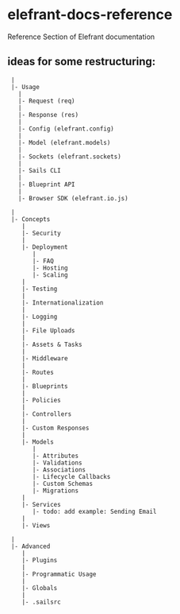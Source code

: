 # elefrant-docs-reference

Reference Section of Elefrant documentation



## ideas for some restructuring:


```
 |
 |- Usage
   |
   |- Request (req)
   |
   |- Response (res)
   |
   |- Config (elefrant.config)
   |
   |- Model (elefrant.models)
   |
   |- Sockets (elefrant.sockets)
   |
   |- Sails CLI
   |
   |- Blueprint API
   |
   |- Browser SDK (elefrant.io.js)

 |
 |- Concepts
    |
    |- Security
    |
    |- Deployment
       |
       |- FAQ
       |- Hosting
       |- Scaling
    |
    |- Testing
    |
    |- Internationalization
    |
    |- Logging
    |
    |- File Uploads
    |
    |- Assets & Tasks
    |
    |- Middleware
    |
    |- Routes
    |
    |- Blueprints
    |
    |- Policies
    |
    |- Controllers
    |
    |- Custom Responses
    |
    |- Models
       |
       |- Attributes
       |- Validations
       |- Associations
       |- Lifecycle Callbacks
       |- Custom Schemas
       |- Migrations
    |
    |- Services
       |- todo: add example: Sending Email
    |
    |- Views

 |
 |- Advanced
    |
    |- Plugins
    |
    |- Programmatic Usage
    |
    |- Globals
    |
    |- .sailsrc


```

<docmeta name="uniqueID" value="README541912">
<docmeta name="displayName" value="error">

